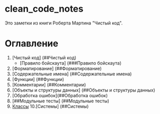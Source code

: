 # clean_code_notes
Это заметки из книги Роберта Мартина "Чистый код".

# Оглавление
1. [Чистый код] (##Чистый код)
     - [Правило бойскаута] (###Правило бойскаута)
2. [Форматирование] (##Форматирование)
3. [Содержательные имена] (##Содержательные имена)
4. [Функции] (##Функции)
5. [Комментарии] (##Комментарии)
6. [Объекты и структуры данных] (##Объекты и структуры данных)
7. [Обработка ошибок](##Обработка ошибок)
8. [##Модульные тесты] (##Модульные тесты)
9. [Классы](##Классы)
10.[Системы] (##Системы)
